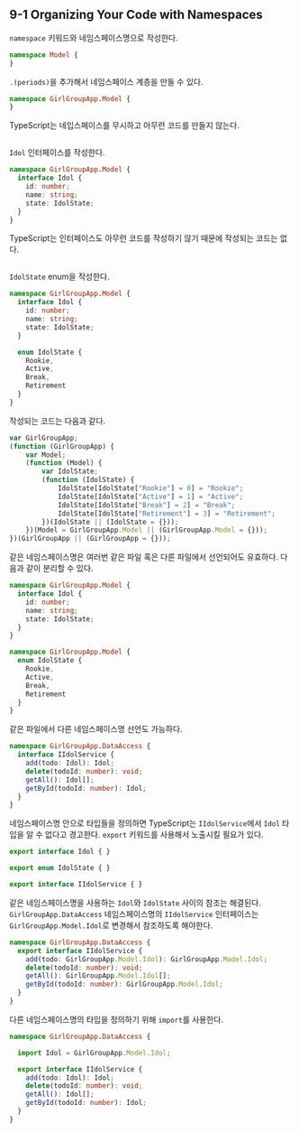 ## 9-1 Organizing Your Code with Namespaces


`namespace` 키워드와 네임스페이스명으로 작성한다.
```ts
namespace Model {
}
```

`.(periods)`을 추가해서 네임스페이스 계층을 만들 수 있다.
```ts
namespace GirlGroupApp.Model {
}
```

TypeScript는 네입스페이스를 무시하고 아무런 코드를 만들지 않는다.
```ts

```

`Idol` 인터페이스를 작성한다.
```ts
namespace GirlGroupApp.Model {
  interface Idol {
    id: number;
    name: string;
    state: IdolState;
  }
}
```

TypeScript는 인터페이스도 아무런 코드를 작성하기 않기 때문에 작성되는 코드는 없다.
```ts

```

`IdolState` enum을 작성한다.
```ts
namespace GirlGroupApp.Model {
  interface Idol {
    id: number;
    name: string;
    state: IdolState;
  }

  enum IdolState {
    Rookie,
    Active,
    Break,
    Retirement
  }
}
```

작성되는 코드는 다음과 같다.
```ts
var GirlGroupApp;
(function (GirlGroupApp) {
    var Model;
    (function (Model) {
        var IdolState;
        (function (IdolState) {
            IdolState[IdolState["Rookie"] = 0] = "Rookie";
            IdolState[IdolState["Active"] = 1] = "Active";
            IdolState[IdolState["Break"] = 2] = "Break";
            IdolState[IdolState["Retirement"] = 3] = "Retirement";
        })(IdolState || (IdolState = {}));
    })(Model = GirlGroupApp.Model || (GirlGroupApp.Model = {}));
})(GirlGroupApp || (GirlGroupApp = {}));
```

같은 네임스페이스명은 여러번 같은 파일 혹은 다른 파일에서 선언되어도 유효하다. 다음과 같이 분리할 수 있다.
```ts
namespace GirlGroupApp.Model {
  interface Idol {
    id: number;
    name: string;
    state: IdolState;
  }
}

namespace GirlGroupApp.Model {
  enum IdolState {
    Rookie,
    Active,
    Break,
    Retirement
  }
}
```

같은 파일에서 다른 네임스페이스명 선언도 가능하다.
```ts
namespace GirlGroupApp.DataAccess {
  interface IIdolService {
    add(todo: Idol): Idol;
    delete(todoId: number): void;
    getAll(): Idol[];
    getById(todoId: number): Idol;
  }
}
```

네임스페이스명 안으로 타입들을 정의하면 TypeScript는 `IIdolService`에서 `Idol` 타입을 알 수 없다고 경고한다. `export` 키워드를 사용해서 노출시킬 필요가 있다.
```ts
export interface Idol { }

export enum IdolState { }

export interface IIdolService { }
```

같은 네임스페이스명을 사용하는 `Idol`와 `IdolState` 사이의 참조는 해결된다. `GirlGroupApp.DataAccess` 네임스페이스명의 `IIdolService` 인터페이스는 `GirlGroupApp.Model.Idol`로 변경해서 참조하도록 해야한다.
```ts
namespace GirlGroupApp.DataAccess {
  export interface IIdolService {
    add(todo: GirlGroupApp.Model.Idol): GirlGroupApp.Model.Idol;
    delete(todoId: number): void;
    getAll(): GirlGroupApp.Model.Idol[];
    getById(todoId: number): GirlGroupApp.Model.Idol;
  }
}
```

다른 네임스페이스명의 타입을 정의하기 위해 `import`를 사용한다.
```ts
namespace GirlGroupApp.DataAccess {

  import Idol = GirlGroupApp.Model.Idol;

  export interface IIdolService {
    add(todo: Idol): Idol;
    delete(todoId: number): void;
    getAll(): Idol[];
    getById(todoId: number): Idol;
  }
}
```

```ts
```

```ts
```
